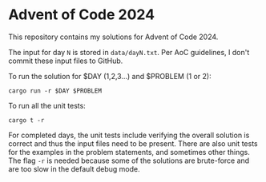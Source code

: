 # Advent of Code 2024

This repository contains my solutions for Advent of Code 2024.

The input for day `N` is stored in `data/dayN.txt`.
Per AoC guidelines, I don't commit these input files to GitHub.

To run the solution for $DAY (1,2,3...) and $PROBLEM (1 or 2):
```
cargo run -r $DAY $PROBLEM
```

To run all the unit tests:
```
cargo t -r
```

For completed days, the unit tests include verifying the overall solution is correct
    and thus the input files need to be present.
There are also unit tests for the examples in the problem statements,
    and sometimes other things.
The flag `-r` is needed because some of the solutions are brute-force and are
    too slow in the default debug mode.
